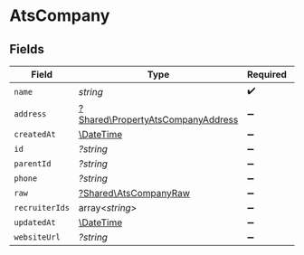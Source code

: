 # AtsCompany


## Fields

| Field                                                                                 | Type                                                                                  | Required                                                                              | Description                                                                           |
| ------------------------------------------------------------------------------------- | ------------------------------------------------------------------------------------- | ------------------------------------------------------------------------------------- | ------------------------------------------------------------------------------------- |
| `name`                                                                                | *string*                                                                              | :heavy_check_mark:                                                                    | N/A                                                                                   |
| `address`                                                                             | [?Shared\PropertyAtsCompanyAddress](../../Models/Shared/PropertyAtsCompanyAddress.md) | :heavy_minus_sign:                                                                    | N/A                                                                                   |
| `createdAt`                                                                           | [\DateTime](https://www.php.net/manual/en/class.datetime.php)                         | :heavy_minus_sign:                                                                    | N/A                                                                                   |
| `id`                                                                                  | *?string*                                                                             | :heavy_minus_sign:                                                                    | N/A                                                                                   |
| `parentId`                                                                            | *?string*                                                                             | :heavy_minus_sign:                                                                    | N/A                                                                                   |
| `phone`                                                                               | *?string*                                                                             | :heavy_minus_sign:                                                                    | N/A                                                                                   |
| `raw`                                                                                 | [?Shared\AtsCompanyRaw](../../Models/Shared/AtsCompanyRaw.md)                         | :heavy_minus_sign:                                                                    | N/A                                                                                   |
| `recruiterIds`                                                                        | array<*string*>                                                                       | :heavy_minus_sign:                                                                    | N/A                                                                                   |
| `updatedAt`                                                                           | [\DateTime](https://www.php.net/manual/en/class.datetime.php)                         | :heavy_minus_sign:                                                                    | N/A                                                                                   |
| `websiteUrl`                                                                          | *?string*                                                                             | :heavy_minus_sign:                                                                    | N/A                                                                                   |